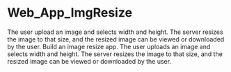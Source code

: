 # Web_App_ImgResize
The user upload an image and selects width and height. The server resizes the image to that size, and the resized image can be viewed or downloaded by the user.
Build an image resize app. The user uploads an image and selects width and height. The server resizes the image to that size, and the resized image can be viewed or downloaded by the user.
